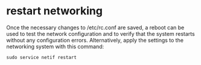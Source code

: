 # restart networking 

Once the necessary changes to /etc/rc.conf are saved, a reboot can be used to test the network configuration and to verify that the system restarts without any configuration errors. Alternatively, apply the settings to the networking system with this command:

```
sudo service netif restart
```
